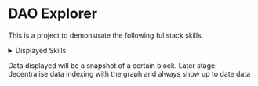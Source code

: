 # DAO Explorer

This is a project to demonstrate the following fullstack skills.

<details>
    <summary>Displayed Skills</summary>
    Frontend
    - NextJS
    - React
    - TailwindCSS
    - Data Viz

    Backend
    - Django
    - Prisma (ORM)

    Database
    - PostgreSQL

    CI/CD
    - Deployment
    - Dockerization

    Data Analytics
    - Understanding of Blockchain Data
    - Understanding of Decentralised Autonomous Organisations and the ecosystem
</details>




Data displayed will be a snapshot of a certain block.
Later stage: decentralise data indexing with the graph and always show up to date data

